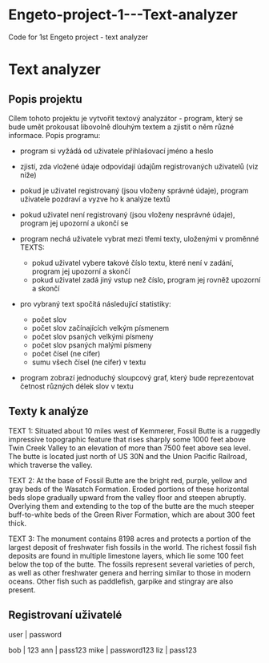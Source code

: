# Engeto-project-1---Text-analyzer
Code for 1st Engeto project - text analyzer

# Text analyzer #

## Popis projektu ##
Cílem tohoto projektu je vytvořit textový analyzátor - program, který se bude umět prokousat libovolně dlouhým textem a zjistit o něm různé informace.
Popis programu: 
- program si vyžádá od uživatele přihlašovací jméno a heslo
- zjistí, zda vložené údaje odpovídají údajům registrovaných uživatelů (viz níže)
- pokud je uživatel registrovaný (jsou vloženy správné údaje), program uživatele pozdraví a vyzve ho k analýze textů
- pokud uživatel není registrovaný (jsou vloženy nesprávné údaje), program jej upozorní a ukončí se

- program nechá uživatele vybrat mezi třemi texty, uloženými v proměnné TEXTS:
    - pokud uživatel vybere takové číslo textu, které není v zadání, program jej upozorní a skončí
    - pokud uživatel zadá jiný vstup než číslo, program jej rovněž upozorní a skončí

- pro vybraný text spočítá následující statistiky:
    - počet slov
    - počet slov začínajících velkým písmenem
    - počet slov psaných velkými písmeny
    - počet slov psaných malými písmeny
    - počet čísel (ne cifer)
    - sumu všech čísel (ne cifer) v textu

- program zobrazí jednoduchý sloupcový graf, který bude reprezentovat četnost různých délek slov v textu

## Texty k analýze ## 
TEXT 1: Situated about 10 miles west of Kemmerer,
Fossil Butte is a ruggedly impressive
topographic feature that rises sharply
some 1000 feet above Twin Creek Valley
to an elevation of more than 7500 feet
above sea level. The butte is located just
north of US 30N and the Union Pacific Railroad,
which traverse the valley.

TEXT 2: At the base of Fossil Butte are the bright
red, purple, yellow and gray beds of the Wasatch
Formation. Eroded portions of these horizontal
beds slope gradually upward from the valley floor
and steepen abruptly. Overlying them and extending
to the top of the butte are the much steeper
buff-to-white beds of the Green River Formation,
which are about 300 feet thick.

TEXT 3: The monument contains 8198 acres and protects
a portion of the largest deposit of freshwater fish
fossils in the world. The richest fossil fish deposits
are found in multiple limestone layers, which lie some
100 feet below the top of the butte. The fossils
represent several varieties of perch, as well as
other freshwater genera and herring similar to those
in modern oceans. Other fish such as paddlefish,
garpike and stingray are also present.

## Registrovaní uživatelé ##
user |   password

bob  |     123 
ann  |   pass123
mike | password123
liz  |   pass123





